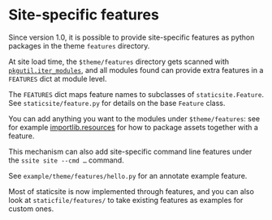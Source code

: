 # Site-specific features

Since version 1.0, it is possible to provide site-specific features as python
packages in the theme `features` directory.

At site load time, the `$theme/features` directory gets scanned with
[`pkgutil.iter_modules`](https://docs.python.org/3/library/pkgutil.html#pkgutil.iter_modules),
and all modules found can provide extra features in a `FEATURES` dict at module level.

The `FEATURES` dict maps feature names to subclasses of `staticsite.Feature`.
See `staticsite/feature.py` for details on the base `Feature` class.

You can add anything you want to the modules under `$theme/features`: see for
example [importlib.resources](https://docs.python.org/3/library/importlib.html#module-importlib.resources)
for how to package assets together with a feature.

This mechanism can also add site-specific command line features under the
`ssite site --cmd …` command.

See `example/theme/features/hello.py` for an annotate example feature.

Most of staticsite is now implemented through features, and you can also look
at `staticfile/features/` to take existing features as examples for custom
ones.
